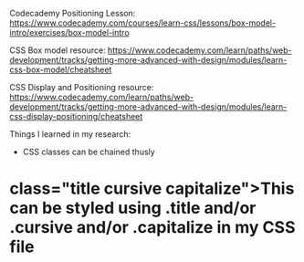 Codecademy Positioning Lesson:
https://www.codecademy.com/courses/learn-css/lessons/box-model-intro/exercises/box-model-intro

CSS Box model resource:
https://www.codecademy.com/learn/paths/web-development/tracks/getting-more-advanced-with-design/modules/learn-css-box-model/cheatsheet

CSS Display and Positioning resource:
https://www.codecademy.com/learn/paths/web-development/tracks/getting-more-advanced-with-design/modules/learn-css-display-positioning/cheatsheet

Things I learned in my research:
- CSS classes can be chained thusly
<h1> class="title cursive capitalize">This can be styled using .title and/or .cursive and/or .capitalize in my CSS file</h1>
